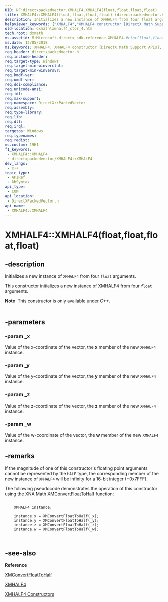 ```yaml
---
UID: NF:directxpackedvector.XMHALF4.XMHALF4(float,float,float,float)
title: XMHALF4::XMHALF4(float,float,float,float) (directxpackedvector.h)
description: Initializes a new instance of XMHALF4 from four float arguments.
helpviewer_keywords: ["XMHALF4","XMHALF4 constructor [DirectX Math Support APIs]","XMHALF4 constructor [DirectX Math Support APIs]","XMHALF4 structure","XMHALF4 structure [DirectX Math Support APIs]","XMHALF4 constructor","XMHALF4.XMHALF4","XMHALF4.XMHALF4(float","float","float","float)","XMHALF4::XMHALF4","XMHALF4::XMHALF4(float","float","float","float)","dxmath.xmhalf4_ctor_4"]
old-location: dxmath\xmhalf4_ctor_4.htm
tech.root: dxmath
ms.assetid: M:Microsoft.directx_sdk.reference.XMHALF4.#ctor(float,float,float,float)
ms.date: 12/05/2018
ms.keywords: XMHALF4, XMHALF4 constructor [DirectX Math Support APIs], XMHALF4 constructor [DirectX Math Support APIs],XMHALF4 structure, XMHALF4 structure [DirectX Math Support APIs],XMHALF4 constructor, XMHALF4.XMHALF4, XMHALF4.XMHALF4(float,float,float,float), XMHALF4::XMHALF4, XMHALF4::XMHALF4(float,float,float,float), dxmath.xmhalf4_ctor_4
req.header: directxpackedvector.h
req.include-header: 
req.target-type: Windows
req.target-min-winverclnt: 
req.target-min-winversvr: 
req.kmdf-ver: 
req.umdf-ver: 
req.ddi-compliance: 
req.unicode-ansi: 
req.idl: 
req.max-support: 
req.namespace: DirectX::PackedVector
req.assembly: 
req.type-library: 
req.lib: 
req.dll: 
req.irql: 
targetos: Windows
req.typenames: 
req.redist: 
ms.custom: 19H1
f1_keywords:
 - XMHALF4::XMHALF4
 - directxpackedvector/XMHALF4::XMHALF4
dev_langs:
 - c++
topic_type:
 - APIRef
 - kbSyntax
api_type:
 - COM
api_location:
 - DirectXPackedVector.h
api_name:
 - XMHALF4::XMHALF4
---
```


# XMHALF4::XMHALF4(float,float,float,float)


## -description

Initializes a new instance of <code>XMHALF4</code> from four <code>float</code> arguments.
    

This constructor initializes a new instance of <a href="/windows/desktop/api/directxpackedvector/ns-directxpackedvector-xmhalf4">XMHALF4</a> from four
	<code>float</code> arguments.
<div class="alert"><b>Note</b>  This constructor is only available under C++.
    </div><div> </div>

## -parameters

### -param _x

Value of the x-coordinate of the vector, the <b>x</b> member of the new
		    <code>XMHALF4</code> instance.

### -param _y

Value of the y-coordinate of the vector, the <b>y</b> member of the new
		    <code>XMHALF4</code> instance.

### -param _z

Value of the z-coordinate of the vector, the <b>z</b> member of the new
		    <code>XMHALF4</code> instance.

### -param _w

Value of the w-coordinate of the vector, the <b>w</b> member of the new
		    <code>XMHALF4</code> instance.

## -remarks

If the magnitude of one of this constructor's floating point arguments cannot be
	    represented by the <code>HALF</code> type, the corresponding member of the new instance of
	    <code>XMHALF4</code> will be infinity for a 16-bit integer (+0x7FFF).
	

The following pseudocode demonstrates the operation of this constructor using the XNA
	    Math <a href="/windows/desktop/api/directxpackedvector/nf-directxpackedvector-xmconvertfloattohalf">XMConvertFloatToHalf</a> function:
	


```

	XMHALF4 instance;

	instance.x = XMConvertFloatToHalf(_x);
	instance.y = XMConvertFloatToHalf(_y);
	instance.z = XMConvertFloatToHalf(_z);
	instance.w = XMConvertFloatToHalf(_w);

    
```

## -see-also

<b>Reference</b>



<a href="/windows/desktop/api/directxpackedvector/nf-directxpackedvector-xmconvertfloattohalf">XMConvertFloatToHalf</a>



<a href="/windows/desktop/api/directxpackedvector/ns-directxpackedvector-xmhalf4">XMHALF4</a>



<a href="/windows/desktop/dxmath/xmhalf4-ctor">XMHALF4 Constructors</a>

